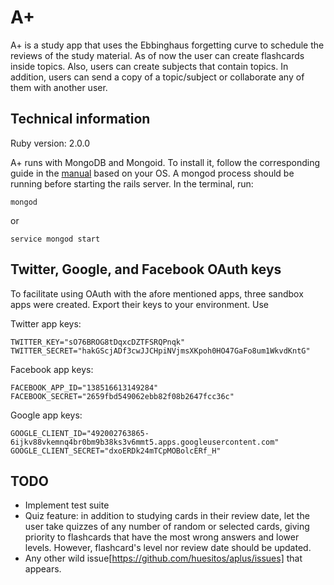 # A+

A+ is a study app that uses the Ebbinghaus forgetting curve to schedule the reviews of the study material. As of now the user can create flashcards inside topics. Also, users can create subjects that contain topics. In addition, users can send a copy of a topic/subject or collaborate any of them with another user.

## Technical information

Ruby version: 2.0.0

A+ runs with MongoDB and Mongoid. To install it, follow the corresponding guide in the [manual](http://docs.mongodb.org/manual/installation/) based on your OS. A mongod process should be running before starting the rails server. In the terminal, run:

	mongod

or

	service mongod start

## Twitter, Google, and Facebook OAuth keys

To facilitate using OAuth with the afore mentioned apps, three sandbox apps were created. Export their keys to your environment. Use 

Twitter app keys:

	TWITTER_KEY="sO76BROG8tDqxcDZTFSRQPnqk"
	TWITTER_SECRET="hakGScjADf3cwJJCHpiNVjmsXKpoh0HO47GaFo8um1WkvdKntG"

Facebook app keys:

	FACEBOOK_APP_ID="138516613149284"
	FACEBOOK_SECRET="2659fbd549062ebb82f08b2647fcc36c"

Google app keys:

	GOOGLE_CLIENT_ID="492002763865-6ijkv88vkemnq4br0bm9b38ks3v6mmt5.apps.googleusercontent.com"
	GOOGLE_CLIENT_SECRET="dxoERDk24mTCpMOBolcERf_H"

## TODO

* Implement test suite
* Quiz feature: in addition to studying cards in their review date, let the user take quizzes of any number of random or selected cards, giving priority to flashcards that have the most wrong answers and lower levels. However, flashcard's level nor review date should be updated.
* Any other wild issue[https://github.com/huesitos/aplus/issues] that appears.
